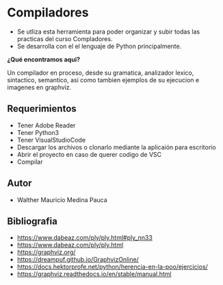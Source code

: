 # Compiladores

- Se utliza esta herramienta para poder organizar y subir todas las practicas del curso Compladores.
- Se desarrolla con el el lenguaje de Python principalmente.


**¿Qué encontramos aqui?**

Un compilador en proceso, desde su gramatica, analizador lexico, sintactico, semantico, asi como tambien ejemplos de su ejecucion e imagenes en graphviz.

## **Requerimientos**

- Tener Adobe Reader
- Tener Python3
- Tener VisualStudioCode
- Descargar los archivos o clonarlo mediante la aplicaión para escritorio
- Abrir el proyecto en caso de querer codigo de VSC
- Compilar

## **Autor**

- Walther Mauricio Medina Pauca

## **Bibliografia**
- https://www.dabeaz.com/ply/ply.html#ply_nn33
- https://www.dabeaz.com/ply/ply.html
- https://graphviz.org/
- https://dreampuf.github.io/GraphvizOnline/
- https://docs.hektorprofe.net/python/herencia-en-la-poo/ejercicios/
- https://graphviz.readthedocs.io/en/stable/manual.html

